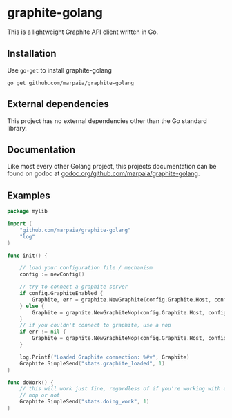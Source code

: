 graphite-golang
===============

This is a lightweight Graphite API client written in Go.

## Installation

Use `go-get` to install graphite-golang
```
go get github.com/marpaia/graphite-golang
```

## External dependencies

This project has no external dependencies other than the Go standard library.

## Documentation

Like most every other Golang project, this projects documentation can be found
on godoc at [godoc.org/github.com/marpaia/graphite-golang](http://godoc.org/github.com/marpaia/graphite-golang).

## Examples

```go
package mylib

import (
    "github.com/marpaia/graphite-golang"
    "log"
)

func init() {

    // load your configuration file / mechanism
    config := newConfig()

    // try to connect a graphite server
    if config.GraphiteEnabled {
        Graphite, err = graphite.NewGraphite(config.Graphite.Host, config.Graphite.Port)
    } else {
        Graphite = graphite.NewGraphiteNop(config.Graphite.Host, config.Graphite.Port)
    }
    // if you couldn't connect to graphite, use a nop
    if err != nil {
        Graphite = graphite.NewGraphiteNop(config.Graphite.Host, config.Graphite.Port)
    }

    log.Printf("Loaded Graphite connection: %#v", Graphite)
    Graphite.SimpleSend("stats.graphite_loaded", 1)
}

func doWork() {
    // this will work just fine, regardless of if you're working with a graphite
    // nop or not
    Graphite.SimpleSend("stats.doing_work", 1)
}
```

